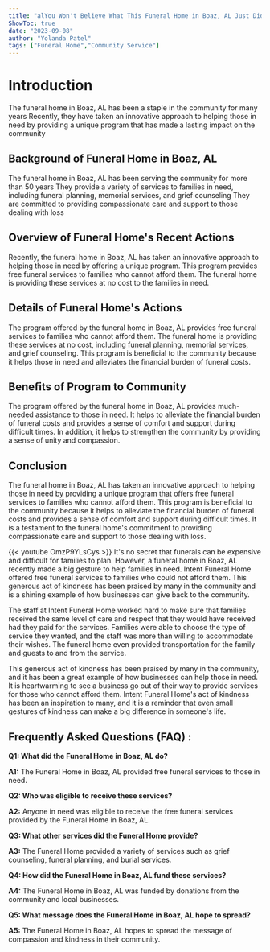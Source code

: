 ```yaml
---
title: "alYou Won't Believe What This Funeral Home in Boaz, AL Just Did!"
ShowToc: true 
date: "2023-09-08"
author: "Yolanda Patel" 
tags: ["Funeral Home","Community Service"]
---
```

# Introduction
The funeral home in Boaz, AL has been a staple in the community for many years Recently, they have taken an innovative approach to helping those in need by providing a unique program that has made a lasting impact on the community

## Background of Funeral Home in Boaz, AL
The funeral home in Boaz, AL has been serving the community for more than 50 years They provide a variety of services to families in need, including funeral planning, memorial services, and grief counseling They are committed to providing compassionate care and support to those dealing with loss

## Overview of Funeral Home's Recent Actions
Recently, the funeral home in Boaz, AL has taken an innovative approach to helping those in need by offering a unique program. This program provides free funeral services to families who cannot afford them. The funeral home is providing these services at no cost to the families in need.

## Details of Funeral Home's Actions
The program offered by the funeral home in Boaz, AL provides free funeral services to families who cannot afford them. The funeral home is providing these services at no cost, including funeral planning, memorial services, and grief counseling. This program is beneficial to the community because it helps those in need and alleviates the financial burden of funeral costs.

## Benefits of Program to Community
The program offered by the funeral home in Boaz, AL provides much-needed assistance to those in need. It helps to alleviate the financial burden of funeral costs and provides a sense of comfort and support during difficult times. In addition, it helps to strengthen the community by providing a sense of unity and compassion.

## Conclusion
The funeral home in Boaz, AL has taken an innovative approach to helping those in need by providing a unique program that offers free funeral services to families who cannot afford them. This program is beneficial to the community because it helps to alleviate the financial burden of funeral costs and provides a sense of comfort and support during difficult times. It is a testament to the funeral home's commitment to providing compassionate care and support to those dealing with loss.

{{< youtube OmzP9YLsCys >}} 
It's no secret that funerals can be expensive and difficult for families to plan. However, a funeral home in Boaz, AL recently made a big gesture to help families in need. Intent Funeral Home offered free funeral services to families who could not afford them. This generous act of kindness has been praised by many in the community and is a shining example of how businesses can give back to the community.

The staff at Intent Funeral Home worked hard to make sure that families received the same level of care and respect that they would have received had they paid for the services. Families were able to choose the type of service they wanted, and the staff was more than willing to accommodate their wishes. The funeral home even provided transportation for the family and guests to and from the service.

This generous act of kindness has been praised by many in the community, and it has been a great example of how businesses can help those in need. It is heartwarming to see a business go out of their way to provide services for those who cannot afford them. Intent Funeral Home's act of kindness has been an inspiration to many, and it is a reminder that even small gestures of kindness can make a big difference in someone's life.

## Frequently Asked Questions (FAQ) :
**Q1: What did the Funeral Home in Boaz, AL do?**

**A1:** The Funeral Home in Boaz, AL provided free funeral services to those in need.

**Q2: Who was eligible to receive these services?**

**A2:** Anyone in need was eligible to receive the free funeral services provided by the Funeral Home in Boaz, AL.

**Q3: What other services did the Funeral Home provide?**

**A3:** The Funeral Home provided a variety of services such as grief counseling, funeral planning, and burial services.

**Q4: How did the Funeral Home in Boaz, AL fund these services?**

**A4:** The Funeral Home in Boaz, AL was funded by donations from the community and local businesses.

**Q5: What message does the Funeral Home in Boaz, AL hope to spread?**

**A5:** The Funeral Home in Boaz, AL hopes to spread the message of compassion and kindness in their community.



